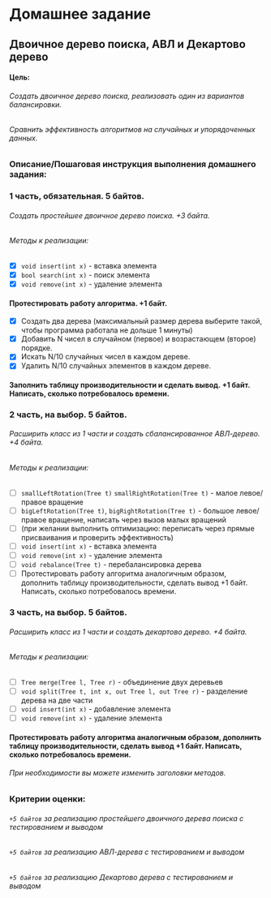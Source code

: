 # Домашнее задание
## Двоичное дерево поиска, АВЛ и Декартово дерево

#### Цель:
###### Создать двоичное дерево поиска, реализовать один из вариантов балансировки.
###### Сравнить эффективность алгоритмов на случайных и упорядоченных данных.


### Описание/Пошаговая инструкция выполнения домашнего задания:
### 1 часть, обязательная. 5 байтов.
###### Создать простейшее двоичное дерево поиска. +3 байта.
###### Методы к реализации:
- [x] `void insert(int x)` - вставка элемента
- [x] `bool search(int x)` - поиск элемента
- [x] `void remove(int x)` - удаление элемента
#### Протестировать работу алгоритма. +1 байт.
- [x] Создать два дерева (максимальный размер дерева выберите такой, чтобы программа работала не дольше 1 минуты)
- [x] Добавить N чисел в случайном (первое) и возрастающем (второе) порядке.
- [x] Искать N/10 случайных чисел в каждом дереве.
- [x] Удалить N/10 случайных элементов в каждом дереве.
#### Заполнить таблицу производительности и сделать вывод. +1 байт. Написать, сколько потребовалось времени.
### 2 часть, на выбор. 5 байтов.
###### Расширить класс из 1 части и создать сбалансированное АВЛ-дерево. +4 байта.
###### Методы к реализации:
- [ ] `smallLeftRotation(Tree t)` `smallRightRotation(Tree t)` - малое левое/правое вращение
- [ ] `bigLeftRotation(Tree t)`, `bigRightRotation(Tree t)` - большое левое/правое вращение, написать через вызов малых вращений
- [ ] (при желании выполнить оптимизацию: переписать через прямые присваивания и проверить эффективность)
- [ ] `void insert(int x)` - вставка элемента
- [ ] `void remove(int x)` - удаление элемента
- [ ] `void rebalance(Tree t)` - перебалансировка дерева
- [ ] Протестировать работу алгоритма аналогичным образом, дополнить таблицу производительности, сделать вывод +1 байт. Написать, сколько потребовалось времени.
### 3 часть, на выбор. 5 байтов.
###### Расширить класс из 1 части и создать декартово дерево. +4 байта.
###### Методы к реализации:
- [ ] `Tree merge(Tree l, Tree r)` - объединение двух деревьев
- [ ] `void split(Tree t, int x, out Tree l, out Tree r)` - разделение дерева на две части
- [ ] `void insert(int x)` - добавление элемента
- [ ] `void remove(int x)` - удаление элемента
#### Протестировать работу алгоритма аналогичным образом, дополнить таблицу производительности, сделать вывод +1 байт. Написать, сколько потребовалось времени. 
###### При необходимости вы можете изменить заголовки методов.


### Критерии оценки:
###### `+5 байтов` за реализацию простейшего двоичного дерева поиска с тестированием и выводом
###### `+5 байтов` за реализацию АВЛ-дерева с тестированием и выводом
###### `+5 байтов` за реализацию Декартово дерева с тестированием и выводом